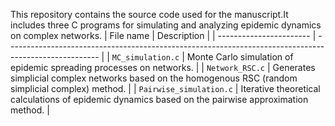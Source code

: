 This repository contains the source code used for the manuscript.It includes three C programs for simulating and analyzing epidemic dynamics on complex networks.
| File name               | Description                                                                                           |
| ----------------------- | ----------------------------------------------------------------------------------------------------- |
| `MC_simulation.c`       | Monte Carlo simulation of epidemic spreading processes on networks.                                   |
| `Network_RSC.c`         | Generates simplicial complex networks based on the homogenous RSC (random simplicial complex) method. |
| `Pairwise_simulation.c` | Iterative theoretical calculations of epidemic dynamics based on the pairwise approximation method.   |
